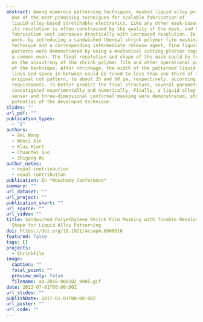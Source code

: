 ```yaml
---
abstract: Among numerous patterning techniques, masked liquid alloy printing is
  one of the most promising techniques for scalable fabrication of
  liquid-alloy-based stretchable electronics. Like any other mask-based process,
  its resolution is often constrained by the quality of the mask, and the
  fabrication cost increases drastically with increased resolution. In this
  work, by introducing a sandwiched thermal shrink polymer film masking
  technique and a corresponding intermediate release agent, fine liquid alloy
  patterns were demonstrated by using a mechanical cutting plotter together with
  a common oven. The final resolution and shape of the mask could be tuned based
  on the anisotropy of the shrink polymer film and other operational parameters
  of the technique. After shrinkage, the width of the patterned liquid alloy
  lines and space in-between could be tuned to less than one third of the
  original cut pattern, to about 35 and 60 μm, respectively, according to
  requirements. To better predict the final structure, several parameters were
  investigated experimentally and numerically. Finally, a liquid alloy strain
  sensor and three-dimensional conformal masking were demonstrated, showing the
  potential of the developed technique.
slides: ""
url_pdf: ""
publication_types:
  - "2"
authors:
  - Bei Wang
  - Wenci Xin
  - Klas Hjort
  - Chuanfei Guo
  - Zhigang Wu
author_notes:
  - equal-contrinbution
  - equal-contribution
publication: In *Wowchemy Conference*
summary: ""
url_dataset: ""
url_project: ""
publication_short: ""
url_source: ""
url_video: ""
title: Sandwiched Polyethylene Shrink Film Masking with Tunable Resolution and
  Shape for Liquid Alloy Patterning
doi: https://doi.org/10.1021/acsapm.8b00010
featured: false
tags: []
projects:
  - ShrinkFilm
image:
  caption: ""
  focal_point: ""
  preview_only: false
  filename: ap-2018-000102_0005.gif
date: 2013-07-01T00:00:00Z
url_slides: ""
publishDate: 2017-01-01T00:00:00Z
url_poster: ""
url_code: ""
---
```

